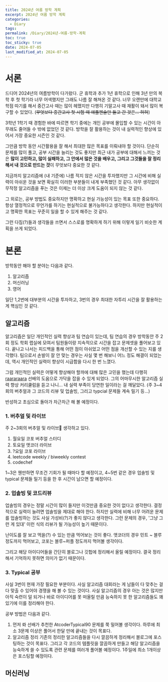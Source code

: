 ```yaml
---
title: 2024년 여름 방학 계획
excerpt: 2024년 여름 방학 계획
categories:
  - Diary
tags: 
permalink: /Diary/2024년-여름-방학-계획
toc: true
toc_sticky: true
date: 2024-07-05
last_modified_at: 2024-07-05
---
```

# 서론
드디어 2024년의 여름방학이 다가왔다.
군 휴학과 추가 1년 휴학으로 인해 3년 만의 복학 후 첫 학기라 너무 어색했지만 그래도 나름 잘 해쳐온 것 같다.
너무 오랜만에 대학교 학점 따기를 해서 중간고사 때는 많이 헤맸지만 다행히 기말고사 때 재활이 돼서 많이 복구할 수 있었다.  (~~무엇보다 중간고사 첫 시험 때 애플펜슬만 들고 간 것은... 허허~~)

3학년 1학기 때 경험한 바에 따르면 학기 중에는 개인 공부에 몰입할 수 있는 시간이 아무래도 줄어들 수 밖에 없었던 것 같다. 방학을 잘 활용하는 것이 내 실력적인 향상에 있어서 가장 중요한 시즌인 것 같다.

그만큼 방학 동안 시간활용을 잘 해서 최대한 많은 목표를 이뤄내야 할 것이다. 
단순히 문제를 많이 풀고, 공부 시간을 늘리는 것도 좋지만 최근 내가 공부에 대해서 느끼는 것은 **많이 고민하고, 많이 실패하고, 그 안에서 많은 것을 배우고, 그리고 그것들을 잘 정리해서 내 것으로 만드는 것**이 무엇보다 중요한 것 같다. 

지금까지 알고리즘에 (내 기준에) 나름 적지 않은 시간을 투자했지만 그 시간에 비해 실력이 아쉬운 것을 보면 확실히 이러한 부분들이 내게 부족했던 것 같다. 아무 생각없이 무작정 알고리즘을 푸는 것은 이제는 더 이상 크게 도움이 되지 않는 것 같다.

그 외로는, 공부 방법도 중요하지만 명확하고 현실 가능성이 있는 목표 또한 중요하다. 항상 열정적으로 무언가를 하기는 현실적으로 불가능하다고 생각한다. 하지만 현실적이고 명확한 목표는 꾸준히 일을 할 수 있게 해주는 것 같다.

그런 다짐(?)들과 생각들을 쓰면서 스스로를 명확하게 하기 위해 이렇게 일기 비슷한 계획을 쓰게 되었다.

# 본론
방학동안 해야 할 분야는 다음과 같다.
1. 알고리즘
2. 머신러닝
3. 영어

일단 1,2번에 대부분의 시간을 투자하고, 3번의 경우 최대한 자투리 시간을 잘 활용하는 게 핵심인 것 같다.

## 알고리즘
알고리즘은 일단 개인적인 실력 향상과 팀 연습이 있는데, 팀 연습의 경우 방학동안 주 2회 정도 학회 랩실에 모여서 팀원들이랑 지속적으로 시간을 잡고 문제셋을 풀어보고 있다. 
끝나고 나서는 피드백을 통해 어떤 점이 아쉬었고 어떤 점을 개선할 수 있는 지를 생각했다. 팀으로서 손발이 잘 안 맞는 경우는 사실 몇 번 해보니 어느 정도 해결이 되었는데, 역시 개인적인 실력이 향상이 시급함을 다시 한 번 느꼈다.

그럼 개인적인 실력은 어떻게 향상해야 할까에 대해 많은 고민을 했는데 다행히 [raararaara](https://blog.naver.com/raararaara) 선배의 도움으로 가닥을 잡을 수 있게 되었다. 그의 어마무시한 알고리즘 실력 향상 커리큘럼을 듣고 나니... 내 실력 부족이 당연한 일이라는 걸 깨달았다. (주 3~4회의 버추얼과 그 코드의 리뷰 및 업솔빙, 그리고 typcial 문제들 계속 밀기 등...)

반성하고 초심으로 돌아가 차근차근 해 볼 예정이다.

### 1. 버추얼 및 라이브
주 2~3회의 버추얼 및 라이브 생각하고 있다.
1. 월요일 코포 버추얼 스터디
2. 토요일 앳코더 라이브
3. ?요일 코포 라이브
4. leetcode weekly / biweekly contest
5. codechef 

1~3은 웬만하면 무조건 기회가 될 때마다 할 예정이고, 4~5번 같은 경우 업솔빙 및 typical 문제들 밀기 등을 한 후 시간이 남으면 할 예정이다.

### 2. 업솔빙 및 코드리뷰
업솔빙의 경우는 정말 시간이 많이 들지만 이것만큼 중요한 것이 없다고 생각한다. 결정적으로 실력이 늘려면 업솔빙을 제대로 해야 한다. 
하지만 실력에 비해 너무 어려운 문제를 업솔빙하는 것도 사실 가성비(?)가 좋지 않다고 생각한다. 그런 문제의 경우, '그냥 그런 게 있대' 이런 식의 리뷰가 될 가능성이 높기 때문이다.

난이도를 잘 보고 먹을(?) 수 있는 만큼 먹어보는 것이 좋다. 
앳코더의 경우 민트 ~ 블루 정도까지 먹어보고,
코포는 블루~퍼플 정도까지 먹어볼 생각이다.

그리고 해당 아이디어들을 간단히 블로그나 깃헙에 정리해서 올릴 예정이다. 결국 정리해서 기억하지 못하면 의미가 없기 때문이다.

### 3. Typical 공부
사실 3번이 현재 가장 필요한 부분이다. 사실 알고리즘 대회라는 게 남들이 다 맞추는 걸 다 맞출 수 있어야 경쟁을 해 볼 수 있는 것이다. 사실 알고리즘의 경우 아는 것은 많지만 아직 숙련이 덜 되거나 바로 아이디어를 못 떠올릴 만큼 능숙하지 못 한 알고리즘들도 꽤 있기에 이를 정리해야 한다.

공부 방법은 다음과 같다.
1. 먼저 롸 선배가 추천한 AtcoderTypical90 문제를 쭉 밀어볼 생각이다. 
	하루에 최소 3문제 이상은 풀어서 한달 만에 끝내는 것이 목표다.
2. 알고리즘 정리
	기존의 정리한 알고리즘들을 다시 깔끔하게 정리해서 블로그에 포스팅하는 것이 목표다.
	그리고 각 코드의 템플릿을 깔끔하게 만들고 해당 알고리즘을 능숙하게 쓸 수 있도록 관련 문제를 여러개 풀어볼 예정이다.
	1주일에 최소 1개이상은 포스팅할 예정이다.


## 머신러닝
